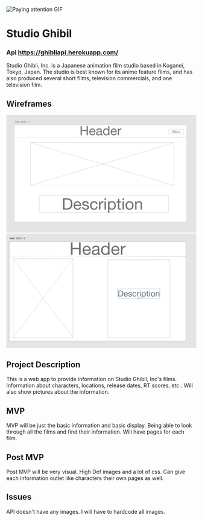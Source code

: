 ![Paying attention GIF](https://media.giphy.com/media/3oEdvdEl6fCc53I0Za/giphy.gif)


# Studio Ghibil

### Api https://ghibliapi.herokuapp.com/

Studio Ghibli, Inc. is a Japanese animation film studio based in Koganei, Tokyo, Japan. The studio is best known for its anime feature films, and has also produced several short films, television commercials, and one television film.

## Wireframes

![Wireframes](wireframes/Wireframe-pic1.png)![Wireframes](wireframes/Wireframe-pic2.png)

## Project Description 

This is a web app to provide information on Studio Ghibli, Inc's films. Information about characters, locations, release dates, RT scores, etc..
Will also show pictures about the information.

## MVP

MVP will be just the basic information and basic display. Being able to look through all the films and find their information. Will have pages for each film.

## Post MVP

Post MVP will be very visual. High Def images and a lot of css. Can give each information outlet like characters their own pages as well.

## Issues

API doesn't have any images. I will have to hardcode all images. 